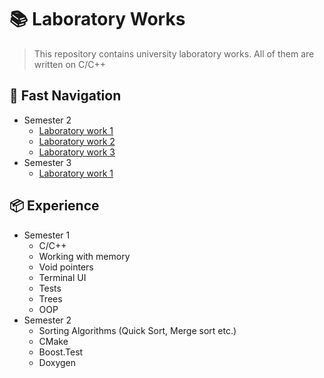 # 📚 Laboratory Works

> This repository contains university laboratory works. All of them are written on C/C++

## 🚀 Fast Navigation
- Semester 2
    - [Laboratory work 1](https://github.com/OwlCodR/labs/tree/main/semester-2/lab-1)
    - [Laboratory work 2](https://github.com/OwlCodR/labs/tree/main/semester-2/lab-2)
    - [Laboratory work 3](https://github.com/OwlCodR/labs/tree/main/semester-2/lab-3)
- Semester 3
    - [Laboratory work 1](https://github.com/OwlCodR/labs/tree/main/semester-3/lab-1)

## 📦 Experience
- Semester 1
    - C/С++
    - Working with memory
    - Void pointers
    - Terminal UI
    - Tests
    - Trees
    - OOP
- Semester 2
    - Sorting Algorithms (Quick Sort, Merge sort etc.)
    - CMake
    - Boost.Test
    - Doxygen
